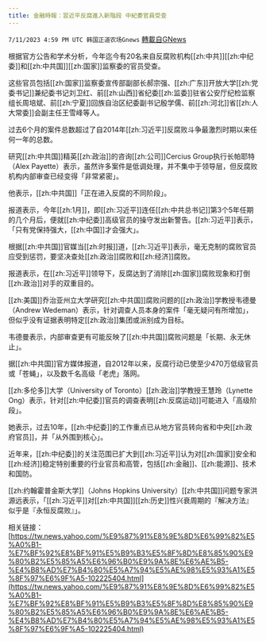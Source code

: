 ```yaml
---
title: 金融時報：習近平反腐進入新階段 中紀委官員受查
---
```

`7/11/2023 4:59 PM UTC 韩国正道农场Gnews` [轉載自GNews](https://gnews.org/articles/1452419)



  
根据官方公告和学术分析，今年迄今有20名来自反腐败机构[[zh:中共]][[zh:中纪委]]和[[zh:中共国]][[zh:国家]]监察委的官员受查。

  

这些官员包括[[zh:国家]]监察委宣传部副部长郝宗强、[[zh:广东]]开放大学[[zh:党委书记]]兼纪委书记刘卫红、前[[zh:山西]]省纪委[[zh:监委]]驻省公安厅纪检监察组长周培斌、前[[zh:宁夏]]回族自治区纪委副书记殷学儒、前[[zh:河北]]省[[zh:人大常委]]会副主任王雪峰等人。

  

过去6个月的案件总数超过了自2014年[[zh:习近平]]反腐败斗争最激烈时期以来任何一年的总数。

  

研究[[zh:中共国]]精英[[zh:政治]]的咨询[[zh:公司]]Cercius Group执行长帕耶特（Alex Payette）表示，虽然许多案件是低调处理，并不集中于领导层，但反腐败机构内部审查已经变得「非常紧密」。

  

他表示，[[zh:中共国]]「正在进入反腐的不同阶段」。

  

报道表示，今年[[zh:1月]]，即[[zh:习近平]]连任[[zh:中共总书记]]第3个5年任期的几个月后，便就[[zh:中纪委]]高级官员的操守发出新警告。[[zh:习近平]]表示，「只有党保持强大，[[zh:中国]]才会强大」。

  

根据[[zh:中共国]]官媒当[[zh:时报]]道，[[zh:习近平]]表示，毫无克制的腐败官员应受到惩罚，要坚决查处[[zh:政治]]腐败和[[zh:经济]]腐败。

  

报道表示，在[[zh:习近平]]领导下，反腐达到了消除[[zh:国家]]腐败现象和打倒[[zh:政治]]对手的双重目的。

  

[[zh:美国]]乔治亚州立大学研究[[zh:中共国]]腐败问题的[[zh:政治]]学教授韦德曼（Andrew Wedeman）表示，针对调查人员本身的案件「毫无疑问有所增加」，但似乎没有证据表明特定[[zh:政治]]集团或派别成为目标。

  

韦德曼表示，内部审查更有可能反映了[[zh:中共国]]腐败问题是「长期、永无休止」。

  

据[[zh:中共国]]官方媒体报道，自2012年以来，反腐行动已使至少470万低级官员或「苍蝇」，以及数千名高级「老虎」落网。

  

[[zh:多伦多]]大学（University of Toronto）[[zh:政治]]学教授王慧玲（Lynette Ong）表示，针对[[zh:中纪委]]官员的调查表明[[zh:反腐运动]]可能进入「高级阶段」。

  

她表示，过去10年，[[zh:中纪委]]的工作重点已从地方官员转向省和中央[[zh:政府官员]]，并「从外围到核心」。

  

近年来，[[zh:中纪委]]的关注范围已扩大到[[zh:习近平]]认为对[[zh:国家]]安全和[[zh:经济]]稳定特别重要的行业官员和高管，包括[[zh:金融]]、[[zh:能源]]、技术和国防。

  

[[zh:约翰霍普金斯大学]]（Johns Hopkins University）[[zh:中共国]]问题专家洪源远表示，「[[zh:习近平]]对[[zh:中共国]][[zh:历史]]性兴衰周期的『解决方法』似乎是『永恒反腐败』」。

  

相关链接：[https://tw.news.yahoo.com/%E9%87%91%E8%9E%8D%E6%99%82%E5%A0%B1-%E7%BF%92%E8%BF%91%E5%B9%B3%E5%8F%8D%E8%85%90%E9%80%B2%E5%85%A5%E6%96%B0%E9%9A%8E%E6%AE%B5-%E4%B8%AD%E7%B4%80%E5%A7%94%E5%AE%98%E5%93%A1%E5%8F%97%E6%9F%A5-102225404.html](https://tw.news.yahoo.com/%E9%87%91%E8%9E%8D%E6%99%82%E5%A0%B1-%E7%BF%92%E8%BF%91%E5%B9%B3%E5%8F%8D%E8%85%90%E9%80%B2%E5%85%A5%E6%96%B0%E9%9A%8E%E6%AE%B5-%E4%B8%AD%E7%B4%80%E5%A7%94%E5%AE%98%E5%93%A1%E5%8F%97%E6%9F%A5-102225404.html)
